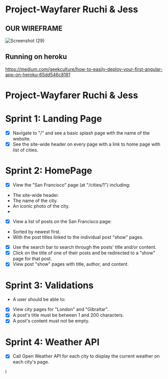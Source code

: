 # Project-Wayfarer Ruchi & Jess
## OUR WIREFRAME 
![Screenshot (29)](https://user-images.githubusercontent.com/29801753/150398604-e3113d81-9fa3-4f49-8f91-0a63ddbfb8d1.png)

## Running on heroku

https://medium.com/geekculture/how-to-easily-deploy-your-first-angular-app-on-heroku-65dd546c8181

# Project-Wayfarer Ruchi & Jess

# Sprint 1: Landing Page

- [x] Navigate to "/" and see a basic splash page with the name of the website.
- [x] See the site-wide header on every page with a link to home page with list of cities.

# Sprint 2: HomePage

- [x] View the "San Francisco" page (at "/cities/1") including:
* The site-wide header.
* The name of the city.
* An iconic photo of the city.
* 
- [x] View a list of posts on the San Francisco page:
* Sorted by newest first.
* With the post titles linked to the individual post "show" pages.

- [x] Use the search bar to search through the posts' title and/or content.
- [x] Click on the title of one of their posts and be redirected to a "show" page for that post.
- [x] View post "show" pages with title, author, and content.

# Sprint 3: Validations

* A user should be able to:
- [x] View city pages for "London" and "Gibraltar".
 -[x] A post's title must be between 1 and 200 characters.
- [x] A post's content must not be empty.

# Sprint 4: Weather API
- [x] Call Open Weather API for each city to display the current weather on each city's page.



l
